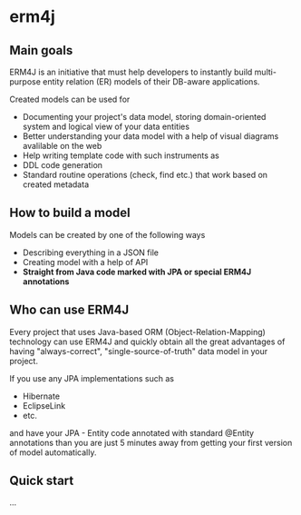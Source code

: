 # erm4j

## Main goals

ERM4J is an initiative that must help developers to instantly build multi-purpose entity relation (ER) models of their DB-aware applications.

Created models can be used for 
*   Documenting your project's data model, storing domain-oriented system and logical view of your data entities
*   Better understanding your data model with a help of visual diagrams avalilable on the web
*   Help writing template code with such instruments as
  *   DDL code generation
  *   Standard routine operations (check, find etc.) that work based on created metadata

## How to build a model
Models can be created by one of the following ways 
*   Describing everything in a JSON file
*   Creating model with a help of API
*   **Straight from Java code marked with JPA or special ERM4J annotations**

## Who can use ERM4J
Every project that uses Java-based ORM (Object-Relation-Mapping) technology can use ERM4J and quickly obtain all the great advantages of having "always-correct", "single-source-of-truth" data model in your project.

If you use any JPA implementations such as 
*   Hibernate
*   EclipseLink
*   etc.

and have your JPA - Entity code annotated with standard @Entity annotations than you are just 5 minutes away from getting your first version of model automatically.

## Quick start
...


